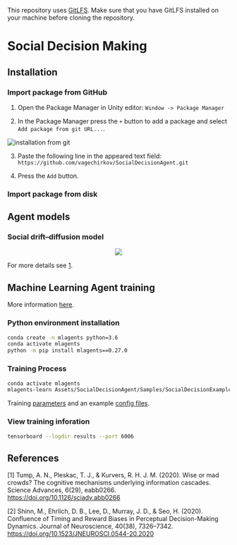 This repository uses [GitLFS](https://git-lfs.github.com/). Make sure that you have GitLFS installed on your machine before cloning the repository. 

# Social Decision Making


## Installation

### Import package from GitHub

1. Open the Package Manager in Unity editor: `Window -> Package Manager`

2. In the Package Manager press the `+` button to add a package and select `Add package from git URL...`.

![installation from git](Documentation~/installation_from_git.png)

3. Paste the following line in the appeared text field: `https://github.com/vagechirkov/SocialDecisionAgent.git`

4. Press the `Add` button.


### Import package from disk


## Agent models

### Social drift–diffusion model

<p align="center">
<img src="https://render.githubusercontent.com/render/math?math=%5CLarge%20L(t%2B%5CDelta%20t)%20%3D%20L(t)%2B%5Cbegin%7Bbmatrix%7D%20%5Cdelta_p%20%2B%20%5Cdelta_s%20%5Cend%7Bbmatrix%7D%5Ctimes%20%5CDelta%20t%20%2B%20%5Csqrt%7B%5CDelta%20t%7D%20%5Ctimes%20%5Cepsilon">
</p>

For more details see [1](#1).

## Machine Learning Agent training
More information [here](https://github.com/Unity-Technologies/ml-agents/blob/release_18_docs/docs/Readme.md).

### Python environment installation
```bash
conda create -n mlagents python=3.6
conda activate mlagents   
python -m pip install mlagents==0.27.0 
```

### Training Process
```bash
conda activate mlagents  
mlagents-learn Assets/SocialDecisionAgent/Samples/SocialDecisionExampleScenes/AgentBrains/training_params.yml --run-id=test 
```

Training [parameters](https://github.com/Unity-Technologies/ml-agents/blob/release_17_docs/docs/Training-Configuration-File.md#common-trainer-configurations) and an example [config files](https://github.com/Unity-Technologies/ml-agents/tree/main/config).

### View training inforation
```bash
tensorboard --logdir results --port 6006 
```


## References

<a id="1">[1]</a>
Tump, A. N., Pleskac, T. J., & Kurvers, R. H. J. M. (2020). Wise or mad crowds? The cognitive mechanisms underlying information cascades. Science Advances, 6(29), eabb0266. https://doi.org/10.1126/sciadv.abb0266

<a id="2">[2]</a>
Shinn, M., Ehrlich, D. B., Lee, D., Murray, J. D., & Seo, H. (2020). Confluence of Timing and Reward Biases in Perceptual Decision-Making Dynamics. Journal of Neuroscience, 40(38), 7326–7342. https://doi.org/10.1523/JNEUROSCI.0544-20.2020
